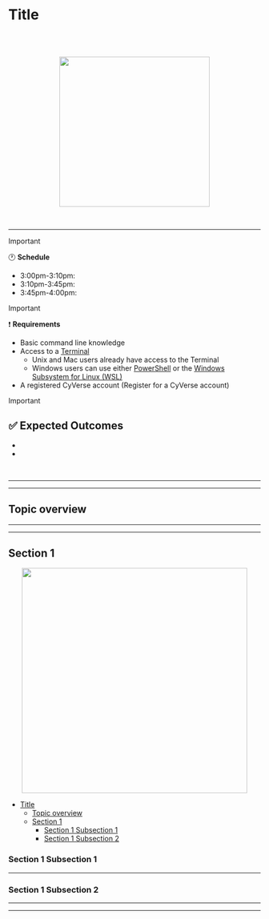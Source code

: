 # Title

<br>
<br>
<p align="center">
    <img src="image" width="300">
</p>
<br>

---
>[!important]
> :clock1: **Schedule**
> - 3:00pm-3:10pm: 
> - 3:10pm-3:45pm:
> - 3:45pm-4:00pm:

>[!important]
> :heavy_exclamation_mark: **Requirements**
> - Basic command line knowledge
>- Access to a [Terminal](https://en.wikipedia.org/wiki/Unix_shell)
>    - Unix and Mac users already have access to the Terminal
>    - Windows users can use either [PowerShell](https://en.wikipedia.org/wiki/PowerShell) or the [Windows Subsystem for Linux (WSL)](https://learn.microsoft.com/en-us/windows/wsl/install)
> - A registered CyVerse account (Register for a CyVerse account)

>[!important]
> :white_check_mark: **Expected Outcomes**
> - 
> - 
> - 

<br>

---
---

## Topic overview

---
---

## Section 1

<p align="center">
    <img src="image" width="450">
</p>

- [Title](#title)
  - [Topic overview](#topic-overview)
  - [Section 1](#section-1)
    - [Section 1 Subsection 1](#section-1-subsection-1)
    - [Section 1 Subsection 2](#section-1-subsection-2)

### Section 1 Subsection 1

---

### Section 1 Subsection 2

---
---